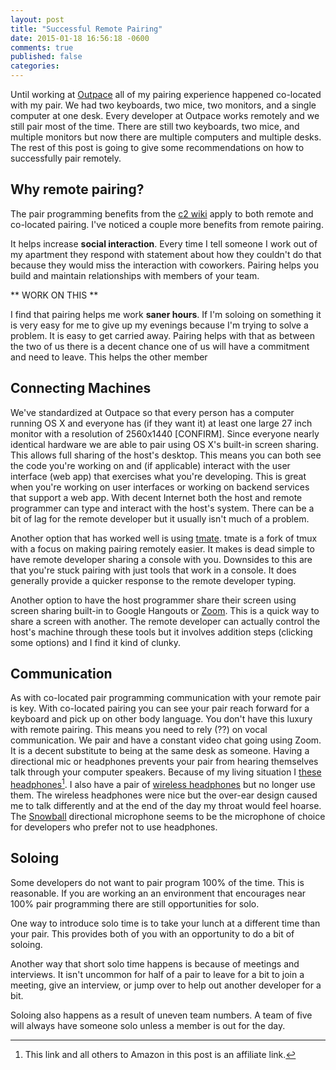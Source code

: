 ```yaml
---
layout: post
title: "Successful Remote Pairing"
date: 2015-01-18 16:56:18 -0600
comments: true
published: false
categories: 
---
```


Until working at [Outpace](http://outpace.com) all of my pairing
experience happened co-located with my pair. We had two keyboards, two
mice, two monitors, and a single computer at one desk. Every developer
at Outpace works remotely and we still pair most of the time. There
are still two keyboards, two mice, and multiple monitors but now there
are multiple computers and multiple desks. The rest of this post is
going to give some recommendations on how to successfully pair remotely.


## Why remote pairing?

The pair programming benefits from the
[c2 wiki](http://c2.com/cgi/wiki?PairProgrammingBenefits) apply to
both remote and co-located pairing. I've noticed a couple more
benefits from remote pairing.

It helps increase **social interaction**. Every time I tell someone I
work out of my apartment they respond with statement about how they
couldn't do that because they would miss the interaction with
coworkers. Pairing helps you build and maintain relationships with
members of your team.

** WORK ON THIS **

I find that pairing helps me work **saner hours**. If I'm soloing on
something it is very easy for me to give up my evenings because I'm
trying to solve a problem. It is easy to get carried away. Pairing
helps with that as between the two of us there is a decent chance one
of us will have a commitment and need to leave. This helps the other
member



## Connecting Machines

We've standardized at Outpace so that every person has a computer
running OS X and everyone has (if they want it) at least one large 27
inch monitor with a resolution of 2560x1440 [CONFIRM]. Since everyone
nearly identical hardware we are able to pair using OS X's built-in
screen sharing. This allows full sharing of the host's desktop. This
means you can both see the code you're working on and (if applicable)
interact with the user interface (web app) that exercises what you're
developing. This is great when you're working on user interfaces or
working on backend services that support a web app. With decent
Internet both the host and remote programmer can type and interact
with the host's system. There can be a bit of lag for the remote
developer but it usually isn't much of a problem.

Another option that has worked well is using
[tmate](http://tmate.io/). tmate is a fork of tmux with a focus on
making pairing remotely easier. It makes is dead simple to have remote
developer sharing a console with you. Downsides to this are that
you're stuck pairing with just tools that work in a console. It does
generally provide a quicker response to the remote developer typing.

Another option to have the host programmer share their screen using
screen sharing built-in to Google Hangouts or [Zoom](http://zoom.us).
This is a quick way to share a screen with another. The remote
developer can actually control the host's machine through these tools
but it involves addition steps (clicking some options) and I find it
kind of clunky.

## Communication

As with co-located pair programming communication with your remote
pair is key. With co-located pairing you can see your pair reach
forward for a keyboard and pick up on other body language. You don't
have this luxury with remote pairing. This means you need to rely (??)
on vocal communication. We pair and have a constant video chat going
using Zoom. It is a decent substitute to being at the same desk as
someone. Having a directional mic or headphones prevents your pair
from hearing themselves talk through your computer speakers. Because
of my living situation I
[these headphones](http://www.amazon.com/gp/product/B005VAORH6/ref=as_li_tl?ie=UTF8&camp=1789&creative=390957&creativeASIN=B005VAORH6&linkCode=as2&tag=jakemccrary08-20&linkId=3AX26BCB4ZHZWLC5)[^1].
I also have a pair of
[wireless headphones](http://www.amazon.com/gp/product/B003VANOFY/ref=as_li_tl?ie=UTF8&camp=1789&creative=390957&creativeASIN=B003VANOFY&linkCode=as2&tag=jakemccrary08-20&linkId=LDHRWNCUOO45B7G4)
but no longer use them. The wireless headphones were nice but the
over-ear design caused me to talk differently and at the end of the
day my throat would feel hoarse. The
[Snowball](http://www.amazon.com/gp/product/B002OO333Q/ref=as_li_tl?ie=UTF8&camp=1789&creative=390957&creativeASIN=B002OO333Q&linkCode=as2&tag=jakemccrary08-20&linkId=XVNYHVNXTAC3J2RD)
directional microphone seems to be the microphone of choice for
developers who prefer not to use headphones.

[^1]: This link and all others to Amazon in this post is an affiliate link.


## Soloing

Some developers do not want to pair program 100% of the time. This is
reasonable. If you are working an an environment that encourages near
100% pair programming there are still opportunities for solo.

One way to introduce solo time is to take your lunch at a different
time than your pair. This provides both of you with an opportunity to
do a bit of soloing.

Another way that short solo time happens is because of meetings and
interviews. It isn't uncommon for half of a pair to leave for a bit to
join a meeting, give an interview, or jump over to help out another
developer for a bit.

Soloing also happens as a result of uneven team numbers. A team of
five will always have someone solo unless a member is out for the day.
